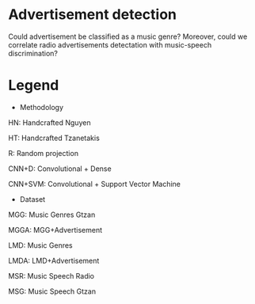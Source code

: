 # Advertisement detection

Could advertisement be classified as a music genre?
Moreover, could we correlate radio advertisements detectation with music-speech discrimination?

# Legend

- Methodology

HN: Handcrafted Nguyen

HT: Handcrafted Tzanetakis

R: Random projection

CNN+D: Convolutional + Dense

CNN+SVM: Convolutional + Support Vector Machine

- Dataset

MGG: Music Genres Gtzan

MGGA: MGG+Advertisement

LMD: Music Genres

LMDA: LMD+Advertisement

MSR: Music Speech Radio

MSG: Music Speech Gtzan

